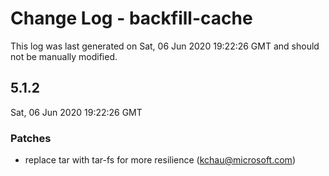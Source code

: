 # Change Log - backfill-cache

This log was last generated on Sat, 06 Jun 2020 19:22:26 GMT and should not be manually modified.

<!-- Start content -->

## 5.1.2

Sat, 06 Jun 2020 19:22:26 GMT

### Patches

- replace tar with tar-fs for more resilience (kchau@microsoft.com)
